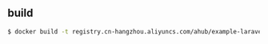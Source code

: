 
## build

```bash
$ docker build -t registry.cn-hangzhou.aliyuncs.com/ahub/example-laravel:v1.0-fpm .
```
